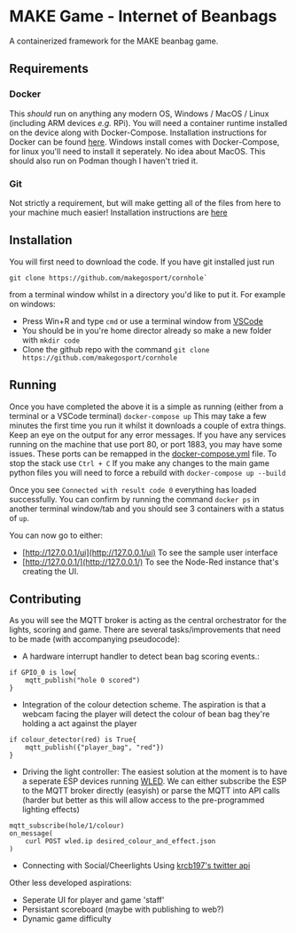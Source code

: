 # MAKE Game - Internet of Beanbags
A containerized framework for the MAKE beanbag game.
## Requirements
### Docker
This *should* run on anything any modern OS, Windows / MacOS / Linux (including ARM devices *e.g.* RPi). You will need a container runtime installed on the device along with Docker-Compose. Installation instructions for Docker can be found [here](https://docs.docker.com/get-docker/). Windows install comes with Docker-Compose, for linux you'll need to install it seperately. No idea about MacOS. This should also run on Podman though I haven't tried it. 
### Git
Not strictly a requirement, but will make getting all of the files from here to your machine much easier! Installation instructions are [here](https://git-scm.com/book/en/v2/Getting-Started-Installing-Git)
## Installation
You will first need to download the code. If you have git installed just run 
```
git clone https://github.com/makegosport/cornhole`
```
from a terminal window whilst in a directory you'd like to put it. 
For example on windows:
* Press Win+R and type `cmd` or use a terminal window from [VSCode](https://code.visualstudio.com/)
* You should be in you're home director already so make a new folder with `mkdir code`
* Clone the github repo with the command `git clone https://github.com/makegosport/cornhole`
## Running
Once you have completed the above it is a simple as running (either from a terminal or a VSCode terminal)
`docker-compose up`
This may take a few minutes the first time you run it whilst it downloads a couple of extra things. Keep an eye on the output for any error messages. If you have any services running on the machine that use port 80, or port 1883, you may have some issues. These ports can be remapped in the [docker-compose.yml](docker-compose.yml) file. To stop the stack use `Ctrl + C` If you make any changes to the main game python files you will need to force a rebuild with ```docker-compose up --build```

Once you see `Connected with result code 0` everything has loaded successfully. You can confirm by running the command `docker ps` in another terminal window/tab and you should see 3 containers with a status of `up`. 

You can now go to either:
* [http://127.0.0.1/ui](http://127.0.0.1/ui) To see the sample user interface
* [http://127.0.0.1/](http://127.0.0.1/) To see the Node-Red instance that's creating the UI. 

## Contributing
As you will see the MQTT broker is acting as the central orchestrator for the lights, scoring and game. There are several tasks/improvements that need to be made (with accompanying pseudocode):
* A hardware interrupt handler to detect bean bag scoring events.:
``` 
if GPIO_0 is low{
    mqtt_publish("hole 0 scored")
}
```
* Integration of the colour detection scheme. The aspiration is that a webcam facing the player will detect the colour of bean bag they're holding a act against the player
```
if colour_detector(red) is True{
    mqtt_publish({"player_bag", "red"})
}
```
* Driving the light controller: The easiest solution at the moment is to have a seperate ESP devices running [WLED](https://kno.wled.ge/). We can either subscribe the ESP to the MQTT broker directly (easyish) or parse the MQTT into API calls (harder but better as this will allow access to the pre-programmed lighting effects)
```
mqtt_subscribe(hole/1/colour)
on_message(
    curl POST wled.ip desired_colour_and_effect.json
)
```
* Connecting with Social/Cheerlights
Using [krcb197's twitter api](https://github.com/krcb197/CheerLightTwitterAPI/)

Other less developed aspirations:
* Seperate UI for player and game 'staff'
* Persistant scoreboard (maybe with publishing to web?)
* Dynamic game difficulty


